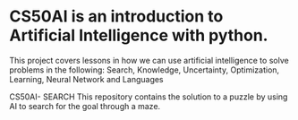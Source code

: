 # CS50AI is an introduction to Artificial Intelligence with python. 
This project covers lessons in how we can use artificial intelligence to solve problems in the following:
Search, Knowledge, Uncertainty, Optimization, Learning, Neural Network and Languages

CS50AI- SEARCH
This repository contains the solution to a puzzle by using AI to search for the goal through a maze.

